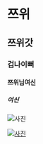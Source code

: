 # 쯔위
##  쯔위갓
### 겁나이뻐
#### 쯔위님여신
##### 여신
![사진](https://lh3.googleusercontent.com/-J6UZrBXVmYs/VnUORkq9ywI/AAAAAAAChbk/PoGN83KEGU4/w827-h1045/7.jpg)

[![사진](http://uhd.img.topstarnews.net/wys3/file_attach/2016/04/21/1461213151-70-org.jpg)](https://youtu.be/a11uyTLUA-g)

